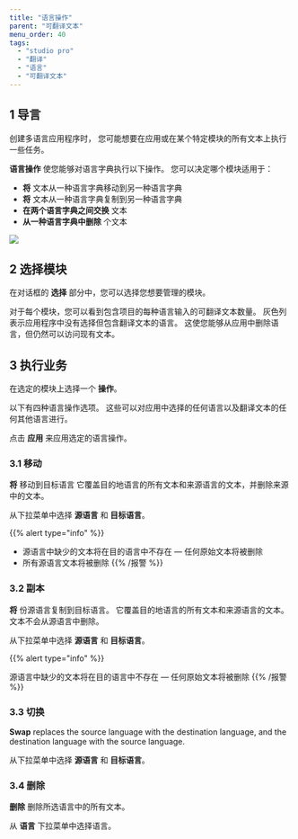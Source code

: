 ```yaml
---
title: "语言操作"
parent: "可翻译文本"
menu_order: 40
tags:
  - "studio pro"
  - "翻译"
  - "语言"
  - "可翻译文本"
---
```


## 1 导言

创建多语言应用程序时， 您可能想要在应用或在某个特定模块的所有文本上执行一些任务。

**语言操作** 使您能够对语言字典执行以下操作。 您可以决定哪个模块适用于：

* **将** 文本从一种语言字典移动到另一种语言字典
* **将** 文本从一种语言字典复制到另一种语言字典
* **在两个语言字典之间交换** 文本
* **从一种语言字典中删除** 个文本

![](attachments/language/language_operations.png)

## 2 选择模块

在对话框的 **选择** 部分中，您可以选择您想要管理的模块。

对于每个模块，您可以看到包含项目的每种语言输入的可翻译文本数量。 灰色列表示应用程序中没有选择但包含翻译文本的语言。 这使您能够从应用中删除语言，但仍然可以访问现有文本。

## 3 执行业务

在选定的模块上选择一个 **操作**。

以下有四种语言操作选项。 这些可以对应用中选择的任何语言以及翻译文本的任何其他语言进行。

点击 **应用** 来应用选定的语言操作。

### 3.1 移动

**将** 移动到目标语言 它覆盖目的地语言的所有文本和来源语言的文本，并删除来源中的文本。

从下拉菜单中选择 **源语言** 和 **目标语言**。

{{% alert type="info" %}}
* 源语言中缺少的文本将在目的语言中不存在 — 任何原始文本将被删除
* 所有源语言文本将被删除
{{% /报警 %}}

### 3.2 副本

**将** 份源语言复制到目标语言。 它覆盖目的地语言的所有文本和来源语言的文本。 文本不会从源语言中删除。

从下拉菜单中选择 **源语言** 和 **目标语言**。

{{% alert type="info" %}}

源语言中缺少的文本将在目的语言中不存在 — 任何原始文本将被删除
{{% /报警 %}}

### 3.3 切换

**Swap** replaces the source language with the destination language, and the destination language with the source language.

从下拉菜单中选择 **源语言** 和 **目标语言**。

### 3.4 删除

**删除** 删除所选语言中的所有文本。

从 **语言** 下拉菜单中选择语言。
